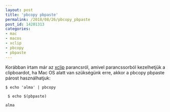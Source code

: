 ```yaml
---
layout: post
title: 'pbcopy pbpaste'
permalink: /2018/08/26/pbcopy_pbpaste
post_id: 14201313
categories: 
- mac
- macos
- xclip
- pbcopy
- pbpaste
---
```


Korábban írtam már az 
[xclip](https://commandline.blog.hu/2013/07/28/xclip) parancsról, amivel parancssorból kezelhetjük a clipboardot, ha Mac OS alatt van szükségünk erre, akkor a pbcopy pbpaste párost használhatjuk:

```
$ echo 'alma' | pbcopy

 $ echo $(pbpaste)

alma
```